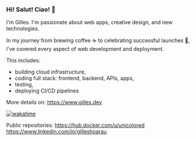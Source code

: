 ### Hi! Salut! Ciao! 👋

I'm Gilles. I'm passionate about web apps, creative design, and new technologies.

In my journey from brewing coffee ☕️ to celebrating successful launches 🎉, \
I've covered every aspect of web development and deployment.

This includes:
- building cloud infrastructure,
- coding full stack: frontend, backend, APIs, apps,
- testing,
- deploying CI/CD pipelines

More details on: https://www.gilles.dev

[![wakatime](https://wakatime.com/badge/user/36d0aa99-a7ae-4bb7-a202-a3409eae939c.svg)](https://wakatime.com/@36d0aa99-a7ae-4bb7-a202-a3409eae939c)

Public repositories: https://hub.docker.com/u/unicolored \
https://www.linkedin.com/in/gilleshoarau

<!--
**unicolored/unicolored** is a ✨ _special_ ✨ repository because its `README.md` (this file) appears on your GitHub profile.

Here are some ideas to get you started:

- 🔭 I’m currently working on ...
- 🌱 I’m currently learning ...
- 👯 I’m looking to collaborate on ...
- 🤔 I’m looking for help with ...
- 💬 Ask me about ...
- 📫 How to reach me: ...
- 😄 Pronouns: ...
- ⚡ Fun fact: ...
-->
